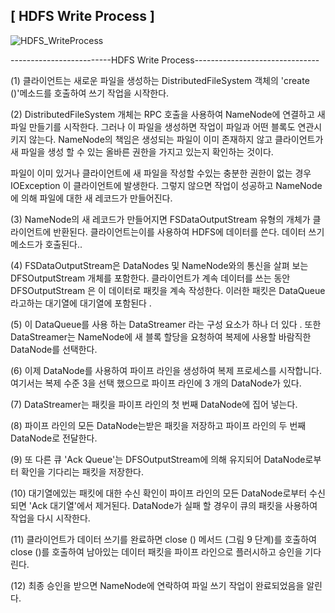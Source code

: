 ## [ HDFS Write Process ]



![HDFS_WriteProcess](C:\Users\student\Desktop\HDFS_read_write_이미지들\HDFS_WriteProcess.jpg)

-------------------------HDFS Write Process-------------------------------

(1) 클라이언트는 새로운 파일을 생성하는 DistributedFileSystem 객체의 'create ()'메소드를 호출하여 쓰기 작업을 시작한다. 

(2) DistributedFileSystem 개체는 RPC 호출을 사용하여 NameNode에 연결하고 새 파일 만들기를 시작한다. 그러나 이 파일을 생성하면 작업이 파일과 어떤 블록도 연관시키지 않는다. NameNode의 책임은 생성되는 파일이 이미 존재하지 않고 클라이언트가 새 파일을 생성 할 수 있는 올바른 권한을 가지고 있는지 확인하는 것이다. 

파일이 이미 있거나 클라이언트에 새 파일을 작성할 수있는 충분한 권한이 없는  경우 IOException  이 클라이언트에 발생한다. 그렇지 않으면 작업이 성공하고 NameNode에 의해 파일에 대한 새 레코드가 만들어진다.

(3) NameNode의 새 레코드가 만들어지면 FSDataOutputStream 유형의 개체가 클라이언트에 반환된다. 클라이언트는이를 사용하여 HDFS에 데이터를 쓴다. 데이터 쓰기 메소드가 호출된다..

(4) FSDataOutputStream은 DataNodes 및 NameNode와의 통신을 살펴 보는 DFSOutputStream 개체를 포함한다. 클라이언트가 계속 데이터를 쓰는 동안  DFSOutputStream 은 이 데이터로 패킷을 계속 작성한다. 이러한 패킷은 DataQueue 라고하는 대기열에 대기열에 포함된다  .

(5) 이 DataQueue를 사용 하는  DataStreamer 라는 구성 요소가 하나 더 있다  . 또한 DataStreamer는 NameNode에 새 블록 할당을 요청하여 복제에 사용할 바람직한 DataNode를 선택한다.

(6) 이제 DataNode를 사용하여 파이프 라인을 생성하여 복제 프로세스를 시작합니다. 여기서는 복제 수준 3을 선택 했으므로 파이프 라인에 3 개의 DataNode가 있다.

(7) DataStreamer는 패킷을 파이프 라인의 첫 번째 DataNode에 집어 넣는다.

(8) 파이프 라인의 모든 DataNode는받은 패킷을 저장하고 파이프 라인의 두 번째 DataNode로 전달한다.

(9) 또 다른 큐 'Ack Queue'는 DFSOutputStream에 의해 유지되어 DataNode로부터 확인을 기다리는 패킷을 저장한다.

(10) 대기열에있는 패킷에 대한 수신 확인이 파이프 라인의 모든 DataNode로부터 수신되면 'Ack 대기열'에서 제거된다. DataNode가 실패 할 경우이 큐의 패킷을 사용하여 작업을 다시 시작한다.

(11) 클라이언트가 데이터 쓰기를 완료하면 close () 메서드 (그림 9 단계)를 호출하여 close ()를 호출하여 남아있는 데이터 패킷을 파이프 라인으로 플러시하고 승인을 기다린다.

(12) 최종 승인을 받으면 NameNode에 연락하여 파일 쓰기 작업이 완료되었음을 알린다.